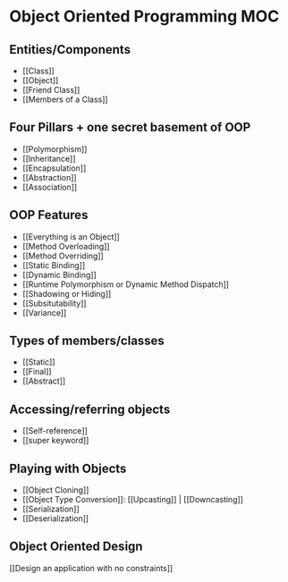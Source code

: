 # Object Oriented Programming MOC

## Entities/Components

- [[Class]]
- [[Object]]
- [[Friend Class]]
- [[Members of a Class]]

## Four Pillars + one secret basement of OOP

- [[Polymorphism]]
- [[Inheritance]]
- [[Encapsulation]]
- [[Abstraction]]
- [[Association]]

## OOP Features

- [[Everything is an Object]]
- [[Method Overloading]]
- [[Method Overriding]]
- [[Static Binding]]
- [[Dynamic Binding]]
- [[Runtime Polymorphism or Dynamic Method Dispatch]]
- [[Shadowing or Hiding]]
- [[Subsitutability]]
- [[Variance]]

## Types of members/classes

- [[Static]]
- [[Final]]
- [[Abstract]]

## Accessing/referring objects

- [[Self-reference]]
- [[super keyword]]

## Playing with Objects

- [[Object Cloning]]
- [[Object Type Conversion]]: [[Upcasting]] | [[Downcasting]]
- [[Serialization]]
- [[Deserialization]]

## Object Oriented Design

[[Design an application with no constraints]]

